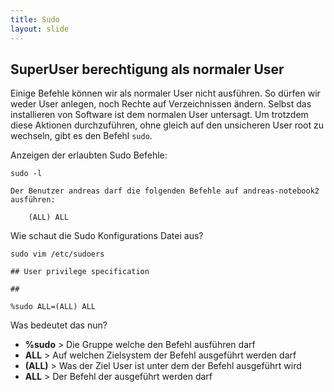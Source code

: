 ```yaml
---
title: Sudo
layout: slide
---
```


## SuperUser berechtigung als normaler User

Einige Befehle können wir als normaler User nicht ausführen. So dürfen wir weder User anlegen, noch Rechte auf Verzeichnissen ändern. Selbst das installieren von Software ist dem normalen User untersagt. Um trotzdem diese Aktionen durchzuführen, ohne gleich auf den unsicheren User root zu wechseln, gibt es den Befehl ```sudo```.

Anzeigen der erlaubten Sudo Befehle:

```sudo -l```

```Der Benutzer andreas darf die folgenden Befehle auf andreas-notebook2 ausführen:```

```    (ALL) ALL```

Wie schaut die Sudo Konfigurations Datei aus?


```sudo vim /etc/sudoers```

```## User privilege specification ```

```## ```

```%sudo ALL=(ALL) ALL ```

Was bedeutet das nun?

- __%sudo__ > Die Gruppe welche den Befehl ausführen darf
- __ALL__ > Auf welchen Zielsystem der Befehl ausgeführt werden darf
- __(ALL)__ > Was der Ziel User ist unter dem der Befehl ausgeführt wird
- __ALL__ > Der Befehl der ausgeführt werden darf
